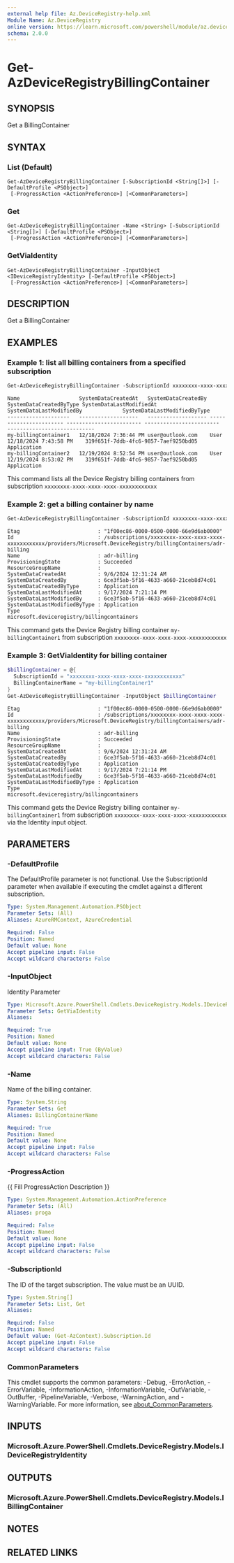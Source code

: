 ```yaml
---
external help file: Az.DeviceRegistry-help.xml
Module Name: Az.DeviceRegistry
online version: https://learn.microsoft.com/powershell/module/az.deviceregistry/get-azdeviceregistrybillingcontainer
schema: 2.0.0
---
```


# Get-AzDeviceRegistryBillingContainer

## SYNOPSIS
Get a BillingContainer

## SYNTAX

### List (Default)
```
Get-AzDeviceRegistryBillingContainer [-SubscriptionId <String[]>] [-DefaultProfile <PSObject>]
 [-ProgressAction <ActionPreference>] [<CommonParameters>]
```

### Get
```
Get-AzDeviceRegistryBillingContainer -Name <String> [-SubscriptionId <String[]>] [-DefaultProfile <PSObject>]
 [-ProgressAction <ActionPreference>] [<CommonParameters>]
```

### GetViaIdentity
```
Get-AzDeviceRegistryBillingContainer -InputObject <IDeviceRegistryIdentity> [-DefaultProfile <PSObject>]
 [-ProgressAction <ActionPreference>] [<CommonParameters>]
```

## DESCRIPTION
Get a BillingContainer

## EXAMPLES

### Example 1: list all billing containers from a specified subscription
```powershell
Get-AzDeviceRegistryBillingContainer -SubscriptionId xxxxxxxx-xxxx-xxxx-xxxx-xxxxxxxxxxxx
```

```output
Name                   SystemDataCreatedAt   SystemDataCreatedBy SystemDataCreatedByType SystemDataLastModifiedAt SystemDataLastModifiedBy             SystemDataLastModifiedByType
--------------------   -------------------   ------------------- ----------------------- ------------------------ ------------------------             ----------------------------
my-billingContainer1   12/18/2024 7:36:44 PM user@outlook.com    User                    12/18/2024 7:43:58 PM    319f651f-7ddb-4fc6-9857-7aef9250bd05 Application
my-billingContainer2   12/19/2024 8:52:54 PM user@outlook.com    User                    12/19/2024 8:53:02 PM    319f651f-7ddb-4fc6-9857-7aef9250bd05 Application
```

This command lists all the Device Registry billing containers from subscription `xxxxxxxx-xxxx-xxxx-xxxx-xxxxxxxxxxxx`

### Example 2: get a billing container by name
```powershell
Get-AzDeviceRegistryBillingContainer -SubscriptionId xxxxxxxx-xxxx-xxxx-xxxx-xxxxxxxxxxxx -Name my-billingContainer1
```

```output
Etag                         : "1f00ec86-0000-0500-0000-66e9d6ab0000"
Id                           : /subscriptions/xxxxxxxx-xxxx-xxxx-xxxx-xxxxxxxxxxxx/providers/Microsoft.DeviceRegistry/billingContainers/adr-billing
Name                         : adr-billing
ProvisioningState            : Succeeded
ResourceGroupName            :
SystemDataCreatedAt          : 9/6/2024 12:31:24 AM
SystemDataCreatedBy          : 6ce3f5ab-5f16-4633-a660-21ceb8d74c01
SystemDataCreatedByType      : Application
SystemDataLastModifiedAt     : 9/17/2024 7:21:14 PM
SystemDataLastModifiedBy     : 6ce3f5ab-5f16-4633-a660-21ceb8d74c01
SystemDataLastModifiedByType : Application
Type                         : microsoft.deviceregistry/billingcontainers
```

This command gets the Device Registry billing container `my-billingContainer1` from subscription `xxxxxxxx-xxxx-xxxx-xxxx-xxxxxxxxxxxx`

### Example 3: GetViaIdentity for billing container
```powershell
$billingContainer = @{
  SubscriptionId = "xxxxxxxx-xxxx-xxxx-xxxx-xxxxxxxxxxxx"
  BillingContainerName = "my-billingContainer1"
}
Get-AzDeviceRegistryBillingContainer -InputObject $billingContainer
```

```output
Etag                         : "1f00ec86-0000-0500-0000-66e9d6ab0000"
Id                           : /subscriptions/xxxxxxxx-xxxx-xxxx-xxxx-xxxxxxxxxxxx/providers/Microsoft.DeviceRegistry/billingContainers/adr-billing
Name                         : adr-billing
ProvisioningState            : Succeeded
ResourceGroupName            :
SystemDataCreatedAt          : 9/6/2024 12:31:24 AM
SystemDataCreatedBy          : 6ce3f5ab-5f16-4633-a660-21ceb8d74c01
SystemDataCreatedByType      : Application
SystemDataLastModifiedAt     : 9/17/2024 7:21:14 PM
SystemDataLastModifiedBy     : 6ce3f5ab-5f16-4633-a660-21ceb8d74c01
SystemDataLastModifiedByType : Application
Type                         : microsoft.deviceregistry/billingcontainers
```

This command gets the Device Registry billing container `my-billingContainer1` from subscription `xxxxxxxx-xxxx-xxxx-xxxx-xxxxxxxxxxxx` via the Identity input object.

## PARAMETERS

### -DefaultProfile
The DefaultProfile parameter is not functional.
Use the SubscriptionId parameter when available if executing the cmdlet against a different subscription.

```yaml
Type: System.Management.Automation.PSObject
Parameter Sets: (All)
Aliases: AzureRMContext, AzureCredential

Required: False
Position: Named
Default value: None
Accept pipeline input: False
Accept wildcard characters: False
```

### -InputObject
Identity Parameter

```yaml
Type: Microsoft.Azure.PowerShell.Cmdlets.DeviceRegistry.Models.IDeviceRegistryIdentity
Parameter Sets: GetViaIdentity
Aliases:

Required: True
Position: Named
Default value: None
Accept pipeline input: True (ByValue)
Accept wildcard characters: False
```

### -Name
Name of the billing container.

```yaml
Type: System.String
Parameter Sets: Get
Aliases: BillingContainerName

Required: True
Position: Named
Default value: None
Accept pipeline input: False
Accept wildcard characters: False
```

### -ProgressAction
{{ Fill ProgressAction Description }}

```yaml
Type: System.Management.Automation.ActionPreference
Parameter Sets: (All)
Aliases: proga

Required: False
Position: Named
Default value: None
Accept pipeline input: False
Accept wildcard characters: False
```

### -SubscriptionId
The ID of the target subscription.
The value must be an UUID.

```yaml
Type: System.String[]
Parameter Sets: List, Get
Aliases:

Required: False
Position: Named
Default value: (Get-AzContext).Subscription.Id
Accept pipeline input: False
Accept wildcard characters: False
```

### CommonParameters
This cmdlet supports the common parameters: -Debug, -ErrorAction, -ErrorVariable, -InformationAction, -InformationVariable, -OutVariable, -OutBuffer, -PipelineVariable, -Verbose, -WarningAction, and -WarningVariable. For more information, see [about_CommonParameters](http://go.microsoft.com/fwlink/?LinkID=113216).

## INPUTS

### Microsoft.Azure.PowerShell.Cmdlets.DeviceRegistry.Models.IDeviceRegistryIdentity

## OUTPUTS

### Microsoft.Azure.PowerShell.Cmdlets.DeviceRegistry.Models.IBillingContainer

## NOTES

## RELATED LINKS
